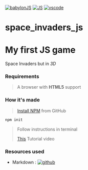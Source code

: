 [![babylonJS](https://img.shields.io/badge/engine-babylon-blue
)](https://www.babylonjs.com)
[![JS](https://img.shields.io/badge/language-JavaScript-orange
)](https://www.javascript.com)
[![vscode](https://img.shields.io/badge/code_editor-VS_Code-purple
)](https://code.visualstudio.com)

# space_invaders_js
# **My first JS game**

Space Invaders but in *3D*

### Requirements

> A browser with **HTML5** support

### How it's made

> [Install NPM](https://github.com/npm/cli) from GitHub
> 
```bash
npm init
```
> Follow instructions in terminal
> 
> [This](https://www.youtube.com/watch?v=eQH4273wy7w) Tutorial video

### Resources used

* Markdown : [![github](https://img.shields.io/badge/markdownguide.org-red)](https://www.markdownguide.org/cheat-sheet/)
